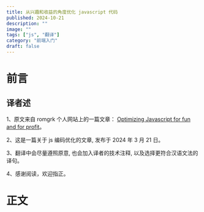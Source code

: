```yaml
---
title: 从兴趣和收益的角度优化 javascript 代码
published: 2024-10-21
description: ""
image: ""
tags: ["js", "翻译"]
category: "前端入门"
draft: false
---
```


# 前言

## 译者述

1、原文来自 romgrk 个人网站上的一篇文章： [Optimizing Javascript for fun and for profit](https://romgrk.com/posts/optimizing-javascript)。

2、这是一篇关于 js 编码优化的文章, 发布于 2024 年 3 月 21 日。

3、翻译中会尽量遵照原意, 也会加入译者的技术注释, 以及选择更符合汉语文法的译句。

4、感谢阅读，欢迎指正。

# 正文

